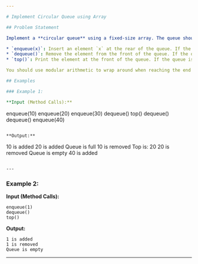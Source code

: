 ```yaml
---

# Implement Circular Queue using Array

## Problem Statement

Implement a **circular queue** using a fixed-size array. The queue should support the following operations:

* `enqueue(x)`: Insert an element `x` at the rear of the queue. If the queue is full, print `"Queue is full"`.
* `dequeue()`: Remove the element from the front of the queue. If the queue is empty, print `"Queue is empty"`.
* `top()`: Print the element at the front of the queue. If the queue is empty, print `"Queue is empty"`.

You should use modular arithmetic to wrap around when reaching the end of the array.

## Examples

### Example 1:

**Input (Method Calls):**

```
enqueue(10)
enqueue(20)
enqueue(30)
dequeue()
top()
dequeue()
dequeue()
enqueue(40)
```

**Output:**

```
10 is added
20 is added
Queue is full
10 is removed
Top is: 20
20 is removed
Queue is empty
40 is added
```

---
```


### Example 2:

**Input (Method Calls):**

```
enqueue(1)
dequeue()
top()
```

**Output:**

```
1 is added
1 is removed
Queue is empty
```

---
